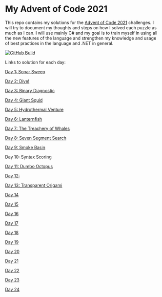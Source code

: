 # My Advent of Code 2021
This repo contains my solutions for the [Advent of Code 2021](https://adventofcode.com/) challenges. I will try to document my thoughts and steps on how I solved each puzzle as much as I can.
I will use mainly C# and my goal is to train myself in using all the new features of the language and strengthen my knowledge and usage of best practices in the language and .NET in general.

[![GitHub Build](https://github.com/jooni91/advent-of-code-2021/actions/workflows/dotnet.yml/badge.svg)](https://github.com/jooni91/advent-of-code-2021/actions/workflows/dotnet.yml)

Links to solution for each day:

[Day 1: Sonar Sweep](https://github.com/jooni91/advent-of-code-2021/tree/master/src/Solutions/Day01)

[Day 2: Dive!](https://github.com/jooni91/advent-of-code-2021/tree/master/src/Solutions/Day02)

[Day 3: Binary Diagnostic](https://github.com/jooni91/advent-of-code-2021/tree/master/src/Solutions/Day03)

[Day 4: Giant Squid](https://github.com/jooni91/advent-of-code-2021/tree/master/src/Solutions/Day04)

[Day 5: Hydrothermal Venture](https://github.com/jooni91/advent-of-code-2021/tree/master/src/Solutions/Day05)

[Day 6: Lanternfish](https://github.com/jooni91/advent-of-code-2021/tree/master/src/Solutions/Day06)

[Day 7: The Treachery of Whales](https://github.com/jooni91/advent-of-code-2021/tree/master/src/Solutions/Day07)

[Day 8: Seven Segment Search](https://github.com/jooni91/advent-of-code-2021/tree/master/src/Solutions/Day08)

[Day 9: Smoke Basin](https://github.com/jooni91/advent-of-code-2021/tree/master/src/Solutions/Day09)

[Day 10: Syntax Scoring](https://github.com/jooni91/advent-of-code-2021/tree/master/src/Solutions/Day10)

[Day 11: Dumbo Octopus](https://github.com/jooni91/advent-of-code-2021/tree/master/src/Solutions/Day11)

[Day 12: ](https://github.com/jooni91/advent-of-code-2021/tree/master/src/Solutions/Day12)

[Day 13: Transparent Origami](https://github.com/jooni91/advent-of-code-2021/tree/master/src/Solutions/Day13)

[Day 14](https://github.com/jooni91/advent-of-code-2021/tree/master/src/Solutions/Day14)

[Day 15](https://github.com/jooni91/advent-of-code-2021/tree/master/src/Solutions/Day15)

[Day 16](https://github.com/jooni91/advent-of-code-2021/tree/master/src/Solutions/Day16)

[Day 17](https://github.com/jooni91/advent-of-code-2021/tree/master/src/Solutions/Day17)

[Day 18](https://github.com/jooni91/advent-of-code-2021/tree/master/src/Solutions/Day18)

[Day 19](https://github.com/jooni91/advent-of-code-2021/tree/master/src/Solutions/Day19)

[Day 20](https://github.com/jooni91/advent-of-code-2021/tree/master/src/Solutions/Day20)

[Day 21](https://github.com/jooni91/advent-of-code-2021/tree/master/src/Solutions/Day21)

[Day 22](https://github.com/jooni91/advent-of-code-2021/tree/master/src/Solutions/Day22)

[Day 23](https://github.com/jooni91/advent-of-code-2021/tree/master/src/Solutions/Day23)

[Day 24](https://github.com/jooni91/advent-of-code-2021/tree/master/src/Solutions/Day24)
